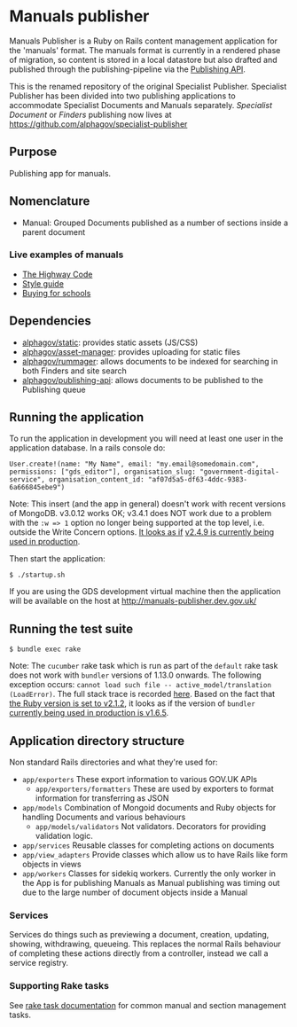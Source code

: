 # Manuals publisher

Manuals Publisher is a Ruby on Rails content management application for the 'manuals' format.
The manuals format is currently in a rendered phase of migration, so content is stored in a local
datastore but also drafted and published through the publishing-pipeline via the [Publishing API](https://github.com/alphagov/publishing-api).

This is the renamed repository of the original Specialist
Publisher. Specialist Publisher has been divided into two publishing
applications to accommodate Specialist Documents and Manuals
separately.  _Specialist Document_ or _Finders_ publishing now lives
at https://github.com/alphagov/specialist-publisher

## Purpose

Publishing app for manuals.

## Nomenclature

* Manual: Grouped Documents published as a number of sections inside a parent document

### Live examples of manuals

* [The Highway Code](https://www.gov.uk/guidance/the-highway-code)
* [Style guide](https://www.gov.uk/guidance/style-guide)
* [Buying for schools](https://www.gov.uk/guidance/buying-for-schools)

## Dependencies

* [alphagov/static](http://github.com/alphagov/static): provides static assets (JS/CSS)
* [alphagov/asset-manager](http://github.com/alphagov/asset-manager): provides uploading for static files
* [alphagov/rummager](http://github.com/alphagov/rummager): allows documents to be indexed for searching in both Finders and site search
* [alphagov/publishing-api](http://github.com/alphagov/publishing-api): allows documents to be published to the Publishing queue

## Running the application

To run the application in development you will need at least one user in the application database.
In a rails console do:

```
User.create!(name: "My Name", email: "my.email@somedomain.com", permissions: ["gds_editor"], organisation_slug: "government-digital-service", organisation_content_id: "af07d5a5-df63-4ddc-9383-6a666845ebe9")
```

Note: This insert (and the app in general) doesn't work with recent versions of MongoDB. v3.0.12 works OK; v3.4.1 does NOT work due to a problem with the `:w => 1` option no longer being supported at the top level, i.e. outside the Write Concern options. [It looks as if](https://github.com/alphagov/manuals-publisher/pull/796#issuecomment-276379600) [v2.4.9 is currently being used in production](https://github.com/alphagov/govuk-puppet/blob/f3614e33bcf037b218e0b9e816f0994786b41efb/hieradata/common.yaml#L1256).

Then start the application:

```
$ ./startup.sh
```

If you are using the GDS development virtual machine then the application will be available on the host at http://manuals-publisher.dev.gov.uk/

## Running the test suite

```
$ bundle exec rake
```

Note: The `cucumber` rake task which is run as part of the `default` rake task does not work with `bundler` versions of 1.13.0 onwards. The following exception occurs: `cannot load such file -- active_model/translation (LoadError)`. The full stack trace is recorded [here](https://gist.github.com/floehopper/79341ba0205a7d95fe0cd8ca369f8551). Based on the fact that [the Ruby version is set to v2.1.2](https://github.com/alphagov/manuals-publisher/blob/3ad5909d64c0fbb9f17c3dfdb1bcebf14e2cf80f/.ruby-version), it looks as if the version of `bundler` [currently being used in production is v1.6.5](https://github.com/alphagov/govuk-puppet/blob/b1afe36fcde7a6880be8d9bc5f0295914d4a9aa4/modules/govuk_rbenv/manifests/all.pp#L23-L25).

## Application directory structure

Non standard Rails directories and what they're used for:

* `app/exporters`
  These export information to various GOV.UK APIs
  * `app/exporters/formatters`
    These are used by exporters to format information for transferring as JSON
* `app/models`
  Combination of Mongoid documents and Ruby objects for handling Documents and various behaviours
  * `app/models/validators`
    Not validators. Decorators for providing validation logic.
* `app/services`
  Reusable classes for completing actions on documents
* `app/view_adapters`
  Provide classes which allow us to have Rails like form objects in views
* `app/workers`
  Classes for sidekiq workers. Currently the only worker in the App is for publishing Manuals as Manual publishing was timing out due to the large number of document objects inside a Manual


### Services

 Services do things such as previewing a document, creation, updating, showing, withdrawing, queueing. This replaces the normal Rails behaviour of completing these actions directly from a controller, instead we call a service registry.


### Supporting Rake tasks

See [rake task documentation](docs/rake-tasks.md) for common manual and section management tasks.
